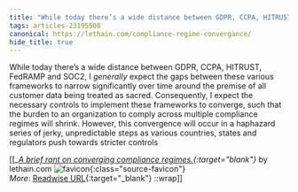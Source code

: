 ```yaml
---
title: "While today there’s a wide distance between GDPR, CCPA, HITRUST, ..."
tags: articles-23195508
canonical: https://lethain.com/compliance-regime-convergance/
hide_title: true
---
```


While today there’s a wide distance between GDPR, CCPA, HITRUST, FedRAMP and SOC2, I *generally* expect the gaps between these various frameworks to narrow significantly over time around the premise of all customer data being treated as sacred. Consequently, I expect the necessary controls to implement these frameworks to converge, such that the burden to an organization to comply across multiple compliance regimes will shrink. However, this convergence will occur in a haphazard series of jerky, unpredictable steps as various countries, states and regulators push towards stricter controls


[[<cite>_[A brief rant on converging compliance regimes.](https://lethain.com/compliance-regime-convergance/){:target="_blank"}_</cite> by lethain.com ![favicon](https://s2.googleusercontent.com/s2/favicons?domain=lethain.com){:class="source-favicon"}<br>
_More_: [Readwise URL](https://readwise.io/open/454836582){:target="_blank"}
::wrap]]